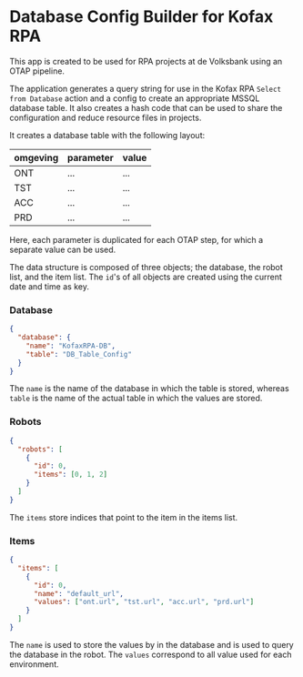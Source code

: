 # Database Config Builder for Kofax RPA

This app is created to be used for RPA projects at de Volksbank using an OTAP pipeline.

The application generates a query string for use in the Kofax RPA `Select from Database` action and a config to create
an appropriate MSSQL database table. It also creates a hash code that can be used to share the configuration and reduce
resource files in projects.

It creates a database table with the following layout:

| omgeving | parameter | value |
|----------|-----------|-------|
| ONT      | ...       | ...   |
| TST      | ...       | ...   |
| ACC      | ...       | ...   |
| PRD      | ...       | ...   |

Here, each parameter is duplicated for each OTAP step, for which a separate value can be used.

The data structure is composed of three objects; the database, the robot list, and the item list. The `id`'s of all
objects are created using the current date and time as key.

### Database

```json
{
  "database": {
    "name": "KofaxRPA-DB",
    "table": "DB_Table_Config"
  }
}
```

The `name` is the name of the database in which the table is stored, whereas `table` is the name of the actual table in
which the values are stored.

### Robots

```json
{
  "robots": [
    {
      "id": 0,
      "items": [0, 1, 2]
    }
  ]
}
```

The `items` store indices that point to the item in the items list.

### Items

```json
{
  "items": [
    {
      "id": 0,
      "name": "default_url",
      "values": ["ont.url", "tst.url", "acc.url", "prd.url"]
    }
  ]
}
```

The `name` is used to store the values by in the database and is used to query
the database in the robot. The `values` correspond to all value used for each environment.